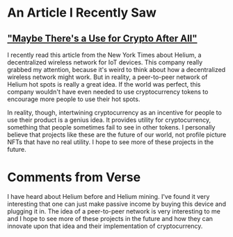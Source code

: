 # An Article I Recently Saw
## ["Maybe There's a Use for Crypto After All"](https://www.nytimes.com/2022/02/06/technology/helium-cryptocurrency-uses.html?)
I recently read this article from the New York Times about Helium, a decentralized wireless network for IoT devices. This company really grabbed my attention, because it's weird to think about how a decentralized wireless network might work. But in reality, a peer-to-peer network of Helium hot spots is really a great idea. If the world was perfect, this company wouldn't have even needed to use cryptocurrency tokens to encourage more people to use their hot spots.

In reality, though, intertwining cryptocurrency as an incentive for people to use their product is a genius idea. It provides utility for cryptocurrency, something that people sometimes fail to see in other tokens. I personally believe that projects like these are the future of our world, not profile picture NFTs that have no real utility. I hope to see more of these projects in the future.

# Comments from Verse 

I have heard about Helium before and Helium mining. I've found it very interesting that one can just make passive income by buying this device and plugging it in. The idea of a peer-to-peer network is very interesting to me and I hope to see more of these projects in the future and how they can innovate upon that idea and their implementation of cryptocurrency.